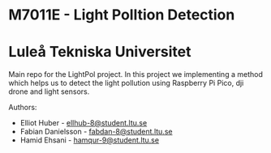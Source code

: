 # M7011E - Light Polltion Detection
# Luleå Tekniska Universitet

Main repo for the LightPol project.
In this project we implementing a method which helps us to detect the light pollution using Raspberry Pi Pico, dji drone and light sensors.


Authors:

- Elliot Huber - [ellhub-8@student.ltu.se](mailto:ellhub-8@student.ltu.se)
- Fabian Danielsson - [fabdan-8@student.ltu.se](mailto:fabdan-8@student.ltu.se)
- Hamid Ehsani - [hamqur-9@student.ltu.se](mailto:hamqur-9@student.ltu.se)
